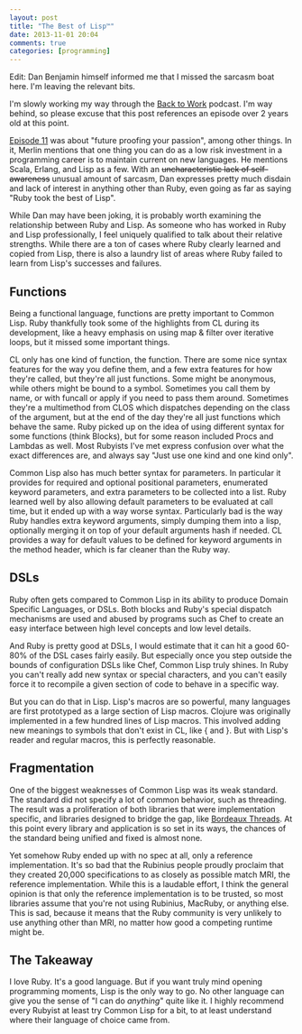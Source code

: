 ```yaml
---
layout: post
title: "The Best of Lisp™"
date: 2013-11-01 20:04
comments: true
categories: [programming]
---
```


Edit: Dan Benjamin himself informed me that I missed the sarcasm boat
here. I'm leaving the relevant bits.

I'm slowly working my way through the [Back to Work](http://5by5.tv/b2w)
podcast. I'm way behind, so please excuse that this post references an
episode over 2 years old at this point.

[Episode 11](http://5by5.tv/b2w/11) was about "future proofing your
passion", among other things. In it, Merlin mentions that one thing you
can do as a low risk investment in a programming career is to maintain
current on new languages. He mentions Scala, Erlang, and Lisp as a
few. With an <del>uncharacteristic lack of self-awareness</del> unusual
amount of sarcasm, Dan expresses pretty much disdain and lack of
interest in anything other than Ruby, even going as far as saying "Ruby
took the best of Lisp".

While Dan may have been joking, it is probably worth examining the
relationship between Ruby and Lisp. As someone who has worked in Ruby
and Lisp professionally, I feel uniquely qualified to talk about their
relative strengths. While there are a ton of cases where Ruby clearly
learned and copied from Lisp, there is also a laundry list of areas
where Ruby failed to learn from Lisp's successes and failures.

## Functions


Being a functional language, functions are pretty important to Common
Lisp. Ruby thankfully took some of the highlights from CL during its
development, like a heavy emphasis on using map & filter over iterative
loops, but it missed some important things.

CL only has one kind of function, the function. There are some nice
syntax features for the way you define them, and a few extra features
for how they're called, but they're all just functions. Some might be
anonymous, while others might be bound to a symbol. Sometimes you call
them by name, or with funcall or apply if you need to pass them
around. Sometimes they're a multimethod from CLOS which dispatches
depending on the class of the argument, but at the end of the day
they're all just functions which behave the same. Ruby picked up on the
idea of using different syntax for some functions (think Blocks), but
for some reason included Procs and Lambdas as well. Most Rubyists I've
met express confusion over what the exact differences are, and always
say "Just use one kind and one kind only".

Common Lisp also has much better syntax for parameters. In particular it
provides for required and optional positional parameters, enumerated
keyword parameters, and extra parameters to be collected into a
list. Ruby learned well by also allowing default parameters to be
evaluated at call time, but it ended up with a way worse
syntax. Particularly bad is the way Ruby handles extra keyword
arguments, simply dumping them into a lisp, optionally merging it on top
of your default arguments hash if needed. CL provides a way for default
values to be defined for keyword arguments in the method header, which
is far cleaner than the Ruby way.


## DSLs

Ruby often gets compared to Common Lisp in its ability to produce Domain
Specific Languages, or DSLs. Both blocks and Ruby's special dispatch
mechanisms are used and abused by programs such as Chef to create an
easy interface between high level concepts and low level details.

And Ruby is pretty good at DSLs, I would estimate that it can hit a good
60-80% of the DSL cases fairly easily. But especially once you step
outside the bounds of configuration DSLs like Chef, Common Lisp truly
shines. In Ruby you can't really add new syntax or special characters,
and you can't easily force it to recompile a given section of code to
behave in a specific way.

But you can do that in Lisp. Lisp's macros are so powerful, many
languages are first prototyped as a large section of Lisp
macros. Clojure was originally implemented in a few hundred lines of
Lisp macros. This involved adding new meanings to symbols that don't
exist in CL, like { and }. But with Lisp's reader and regular macros,
this is perfectly reasonable.

## Fragmentation

One of the biggest weaknesses of Common Lisp was its weak standard. The
standard did not specify a lot of common behavior, such as
threading. The result was a proliferation of both libraries that were
implementation specific, and libraries designed to bridge the gap, like
[Bordeaux Threads](http://common-lisp.net/project/bordeaux-threads/). At
this point every library and application is so set in its ways, the
chances of the standard being unified and fixed is almost none.

Yet somehow Ruby ended up with no spec at all, only a reference
implementation. It's so bad that the Rubinius people proudly proclaim
that they created 20,000 specifications to as closely as possible match
MRI, the reference implementation.  While this is a laudable effort, I
think the general opinion is that only the reference implementation is
to be trusted, so most libraries assume that you're not using Rubinius,
MacRuby, or anything else. This is sad, because it means that the Ruby
community is very unlikely to use anything other than MRI, no matter how
good a competing runtime might be.

## The Takeaway

I love Ruby. It's a good language. But if you want truly mind opening
programming moments, Lisp is the only way to go. No other language can
give you the sense of "I can do *anything*" quite like it. I highly
recommend every Rubyist at least try Common Lisp for a bit, to at least
understand where their language of choice came from.
